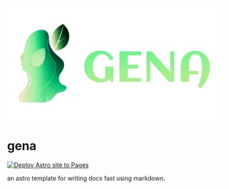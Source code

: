 ![Alt text](public/cover.svg)

# gena
[![Deploy Astro site to Pages](https://github.com/bethropolis/gena/actions/workflows/astro.yml/badge.svg)](https://github.com/bethropolis/gena/actions/workflows/astro.yml)

an astro template for writing docs fast using markdown.
